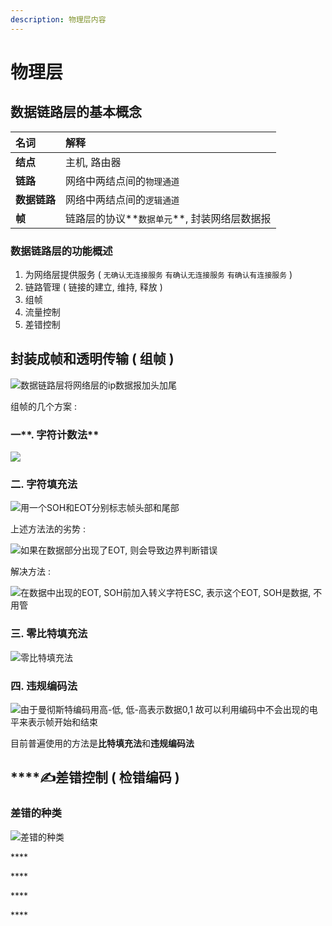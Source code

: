 ```yaml
---
description: 物理层内容
---
```


# 物理层

##  数据链路层的基本概念

| 名词 | 解释 |
| :--- | :--- |
| **结点** | 主机, 路由器 |
| **链路** | 网络中两结点间的`物理通道` |
| **数据链路** | 网络中两结点间的`逻辑通道` |
| **帧** | 链路层的协议**`数据单元`**, 封装网络层数据报 |

### 数据链路层的功能概述

1.  为网络层提供服务 \( `无确认无连接服务` `有确认无连接服务`  `有确认有连接服务` \)          
2.   链路管理 \( 链接的建立, 维持, 释放 \)
3.  组帧
4.  流量控制
5.  差错控制

##  封装成帧和透明传输 \( 组帧 \)

![&#x6570;&#x636E;&#x94FE;&#x8DEF;&#x5C42;&#x5C06;&#x7F51;&#x7EDC;&#x5C42;&#x7684;ip&#x6570;&#x636E;&#x62A5;&#x52A0;&#x5934;&#x52A0;&#x5C3E;](https://youpai.roccoshi.top/img/20200707102645.png)

 组帧的几个方案 : 

###  一**. 字符计数法**

![](https://youpai.roccoshi.top/img/20200707110620.png)

###  二. **字符填充法**

![&#x7528;&#x4E00;&#x4E2A;SOH&#x548C;EOT&#x5206;&#x522B;&#x6807;&#x5FD7;&#x5E27;&#x5934;&#x90E8;&#x548C;&#x5C3E;&#x90E8;](https://youpai.roccoshi.top/img/20200707110930.png)

 上述方法法的劣势 : 

![&#x5982;&#x679C;&#x5728;&#x6570;&#x636E;&#x90E8;&#x5206;&#x51FA;&#x73B0;&#x4E86;EOT, &#x5219;&#x4F1A;&#x5BFC;&#x81F4;&#x8FB9;&#x754C;&#x5224;&#x65AD;&#x9519;&#x8BEF;](https://youpai.roccoshi.top/img/20200707111154.png)

 解决方法 : 

![&#x5728;&#x6570;&#x636E;&#x4E2D;&#x51FA;&#x73B0;&#x7684;EOT, SOH&#x524D;&#x52A0;&#x5165;&#x8F6C;&#x4E49;&#x5B57;&#x7B26;ESC, &#x8868;&#x793A;&#x8FD9;&#x4E2A;EOT, SOH&#x662F;&#x6570;&#x636E;, &#x4E0D;&#x7528;&#x7BA1;](https://youpai.roccoshi.top/img/20200707111328.png)

###  三. **零比特填充法**

![&#x96F6;&#x6BD4;&#x7279;&#x586B;&#x5145;&#x6CD5;](https://youpai.roccoshi.top/img/20200707111751.png)

###  四. **违规编码法**

![&#x7531;&#x4E8E;&#x66FC;&#x5F7B;&#x65AF;&#x7279;&#x7F16;&#x7801;&#x7528;&#x9AD8;-&#x4F4E;, &#x4F4E;-&#x9AD8;&#x8868;&#x793A;&#x6570;&#x636E;0,1 &#x6545;&#x53EF;&#x4EE5;&#x5229;&#x7528;&#x7F16;&#x7801;&#x4E2D;&#x4E0D;&#x4F1A;&#x51FA;&#x73B0;&#x7684;&#x7535;&#x5E73;&#x6765;&#x8868;&#x793A;&#x5E27;&#x5F00;&#x59CB;&#x548C;&#x7ED3;&#x675F;](https://youpai.roccoshi.top/img/20200707111916.png)

 目前普遍使用的方法是**比特填充法**和**违规编码法**

##  ****✍**差错控制 \( 检错编码 \)**

###  **差错的种类**

![&#x5DEE;&#x9519;&#x7684;&#x79CD;&#x7C7B;](https://youpai.roccoshi.top/img/20200707112804.png)

\*\*\*\*

\*\*\*\*

\*\*\*\*

\*\*\*\*

